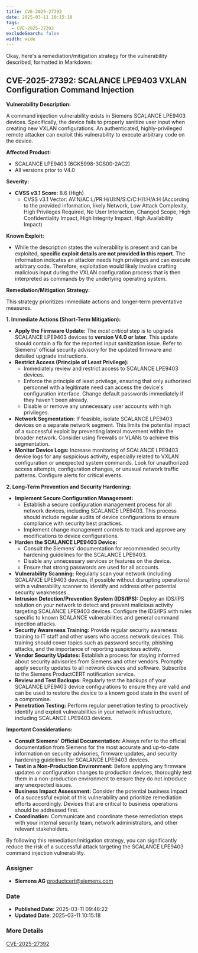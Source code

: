 ```yaml
---
title: CVE-2025-27392
date: 2025-03-11 10:15:18
tags:
  - CVE-2025-27392
excludeSearch: false
width: wide
---
```


Okay, here's a remediation/mitigation strategy for the vulnerability described, formatted in Markdown:

## CVE-2025-27392: SCALANCE LPE9403 VXLAN Configuration Command Injection

**Vulnerability Description:**

A command injection vulnerability exists in Siemens SCALANCE LPE9403 devices.  Specifically, the device fails to properly sanitize user input when creating new VXLAN configurations.  An authenticated, highly-privileged remote attacker can exploit this vulnerability to execute arbitrary code on the device.

**Affected Product:**

*   SCALANCE LPE9403 (6GK5998-3GS00-2AC2)
*   All versions prior to V4.0

**Severity:**

*   **CVSS v3.1 Score:** 8.6 (High)
    *   CVSS v3.1 Vector: AV:N/AC:L/PR:H/UI:N/S:C/C:H/I:H/A:H (According to the provided information, likely Network, Low Attack Complexity, High Privileges Required, No User Interaction, Changed Scope, High Confidentiality Impact, High Integrity Impact, High Availability Impact)

**Known Exploit:**

*   While the description states the vulnerability is present and can be exploited, **specific exploit details are not provided in this report**. The information indicates an attacker needs high privileges and can execute arbitrary code. Therefore, exploitation would likely involve crafting malicious input during the VXLAN configuration process that is then interpreted as commands by the underlying operating system.

**Remediation/Mitigation Strategy:**

This strategy prioritizes immediate actions and longer-term preventative measures.

**1.  Immediate Actions (Short-Term Mitigation):**

*   **Apply the Firmware Update:** The *most critical* step is to upgrade SCALANCE LPE9403 devices to **version V4.0 or later**. This update should contain a fix for the reported input sanitization issue.  Refer to Siemens' official security advisory for the updated firmware and detailed upgrade instructions.
*   **Restrict Access (Principle of Least Privilege):**
    *   Immediately review and restrict access to SCALANCE LPE9403 devices.
    *   Enforce the principle of least privilege, ensuring that only authorized personnel with a legitimate need can access the device's configuration interface.  Change default passwords immediately if they haven't been already.
    *   Disable or remove any unnecessary user accounts with high privileges.
*   **Network Segmentation:**  If feasible, isolate SCALANCE LPE9403 devices on a separate network segment. This limits the potential impact of a successful exploit by preventing lateral movement within the broader network. Consider using firewalls or VLANs to achieve this segmentation.
*   **Monitor Device Logs:** Increase monitoring of SCALANCE LPE9403 device logs for any suspicious activity, especially related to VXLAN configuration or unexpected system commands. Look for unauthorized access attempts, configuration changes, or unusual network traffic patterns. Configure alerts for critical events.

**2.  Long-Term Prevention and Security Hardening:**

*   **Implement Secure Configuration Management:**
    *   Establish a secure configuration management process for all network devices, including SCALANCE LPE9403.  This process should include regular audits of device configurations to ensure compliance with security best practices.
    *   Implement change management controls to track and approve any modifications to device configurations.
*   **Harden the SCALANCE LPE9403 Device:**
    *   Consult the Siemens' documentation for recommended security hardening guidelines for the SCALANCE LPE9403.
    *   Disable any unnecessary services or features on the device.
    *   Ensure that strong passwords are used for all accounts.
*   **Vulnerability Scanning:**  Regularly scan your network (including SCALANCE LPE9403 devices, if possible without disrupting operations) with a vulnerability scanner to identify and address other potential security weaknesses.
*   **Intrusion Detection/Prevention System (IDS/IPS):** Deploy an IDS/IPS solution on your network to detect and prevent malicious activity targeting SCALANCE LPE9403 devices. Configure the IDS/IPS with rules specific to known SCALANCE vulnerabilities and general command injection attacks.
*   **Security Awareness Training:**  Provide regular security awareness training to IT staff and other users who access network devices.  This training should cover topics such as password security, phishing attacks, and the importance of reporting suspicious activity.
*   **Vendor Security Updates:**  Establish a process for staying informed about security advisories from Siemens and other vendors.  Promptly apply security updates to all network devices and software. Subscribe to the Siemens ProductCERT notification service.
*   **Review and Test Backups:** Regularly test the backups of your SCALANCE LPE9403 device configurations to ensure they are valid and can be used to restore the device to a known good state in the event of a compromise.
*   **Penetration Testing:** Perform regular penetration testing to proactively identify and exploit vulnerabilities in your network infrastructure, including SCALANCE LPE9403 devices.

**Important Considerations:**

*   **Consult Siemens' Official Documentation:**  Always refer to the official documentation from Siemens for the most accurate and up-to-date information on security advisories, firmware updates, and security hardening guidelines for SCALANCE LPE9403 devices.
*   **Test in a Non-Production Environment:**  Before applying any firmware updates or configuration changes to production devices, thoroughly test them in a non-production environment to ensure they do not introduce any unexpected issues.
*   **Business Impact Assessment:**  Consider the potential business impact of a successful exploit of this vulnerability and prioritize remediation efforts accordingly.  Devices that are critical to business operations should be addressed first.
*   **Coordination:** Communicate and coordinate these remediation steps with your internal security team, network administrators, and other relevant stakeholders.

By following this remediation/mitigation strategy, you can significantly reduce the risk of a successful attack targeting the SCALANCE LPE9403 command injection vulnerability.

### Assigner
- **Siemens AG** <productcert@siemens.com>

### Date
- **Published Date**: 2025-03-11 09:48:22
- **Updated Date**: 2025-03-11 10:15:18

### More Details
[CVE-2025-27392](https://www.cvedetails.com/cve/CVE-2025-27392)